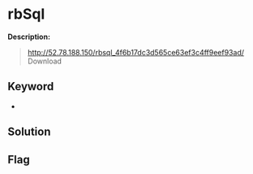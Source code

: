 # rbSql

**Description:**
> http://52.78.188.150/rbsql_4f6b17dc3d565ce63ef3c4ff9eef93ad/  
> Download

## Keyword
* 

## Solution

## Flag
